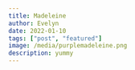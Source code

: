 ```yaml
---
title: Madeleine
author: Evelyn
date: 2022-01-10
tags: ["post", "featured"]
image: /media/purplemadeleine.png
description: yummy
---
```

